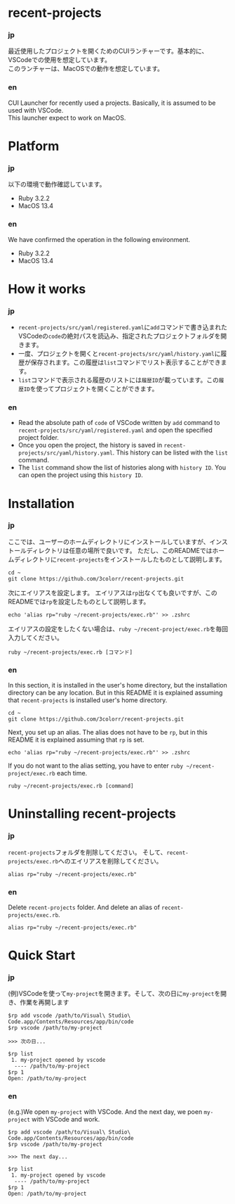 # recent-projects
### jp
最近使用したプロジェクトを開くためのCUIランチャーです。基本的に、VSCodeでの使用を想定しています。  
このランチャーは、MacOSでの動作を想定しています。
### en
CUI Launcher for recently used a projects. Basically, it is assumed to be used with VSCode.  
This launcher expect to work on MacOS.

# Platform
### jp
以下の環境で動作確認しています。
- Ruby 3.2.2
- MacOS 13.4
### en
We have confirmed the operation in the following environment.
- Ruby 3.2.2
- MacOS 13.4

# How it works
### jp
- `recent-projects/src/yaml/registered.yaml`に`add`コマンドで書き込まれたVSCodeの`code`の絶対パスを読込み、指定されたプロジェクトフォルダを開きます。
- 一度、プロジェクトを開くと`recent-projects/src/yaml/history.yaml`に履歴が保存されます。この履歴は`list`コマンドでリスト表示することができます。
- `list`コマンドで表示される履歴のリストには`履歴ID`が載っています。この`履歴ID`を使ってプロジェクトを開くことができます。

### en
- Read the absolute path of `code` of VSCode written by `add` command to `recent-projects/src/yaml/registered.yaml` and open the specified project folder.
- Once you open the project, the history is saved in `recent-projects/src/yaml/history.yaml`. This history can be listed with the `list` command.
- The `list` command show the list of histories along with `history ID`. You can open the project using this `history ID`.

# Installation
### jp
ここでは、ユーザーのホームディレクトリにインストールしていますが、インストールディレクトリは任意の場所で良いです。
ただし、このREADMEではホームディレクトリに`recent-projects`をインストールしたものとして説明します。
```
cd ~
git clone https://github.com/3colorr/recent-projects.git
```
次にエイリアスを設定します。
エイリアスは`rp`出なくても良いですが、このREADMEでは`rp`を設定したものとして説明します。
```
echo 'alias rp="ruby ~/recent-projects/exec.rb"' >> .zshrc
```  
エイリアスの設定をしたくない場合は、`ruby ~/recent-project/exec.rb`を毎回入力してください。
```
ruby ~/recent-projects/exec.rb [コマンド]
```
### en
In this section, it is installed in the user's home directory, but the installation directory can be any location.
But in this README it is explained assuming that `recent-projects` is installed user's home directory.
```
cd ~
git clone https://github.com/3colorr/recent-projects.git
```
Next, you set up an alias.
The alias does not have to be `rp`, but in this README it is explained assuming that `rp` is set.
```
echo 'alias rp="ruby ~/recent-projects/exec.rb"' >> .zshrc
```  
If you do not want to the alias setting, you have to enter `ruby ~/recent-project/exec.rb` each time.
```
ruby ~/recent-projects/exec.rb [command]
```

# Uninstalling recent-projects
### jp
`recent-projects`フォルダを削除してください。
そして、`recent-projects/exec.rb`へのエイリアスを削除してください。
```
alias rp="ruby ~/recent-projects/exec.rb"
```  
### en
Delete `recent-projects` folder.
And delete an alias of `recent-projects/exec.rb`.
```
alias rp="ruby ~/recent-projects/exec.rb"
```  

# Quick Start
### jp
(例)VSCodeを使って`my-project`を開きます。そして、次の日に`my-project`を開き、作業を再開します
```
$rp add vscode /path/to/Visual\ Studio\ Code.app/Contents/Resources/app/bin/code
$rp vscode /path/to/my-project

>>> 次の日...

$rp list
 1. my-project opened by vscode
  ---- /path/to/my-project
$rp 1
Open: /path/to/my-project
```
### en
(e.g.)We open `my-project` with VSCode. And the next day, we poen `my-project` with VSCode and work.
```
$rp add vscode /path/to/Visual\ Studio\ Code.app/Contents/Resources/app/bin/code
$rp vscode /path/to/my-project

>>> The next day...

$rp list
 1. my-project opened by vscode
  ---- /path/to/my-project
$rp 1
Open: /path/to/my-project
```
